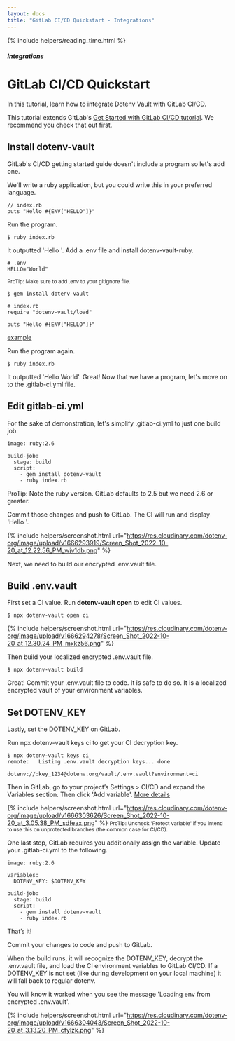 ```yaml
---
layout: docs
title: "GitLab CI/CD Quickstart - Integrations"
---
```


{% include helpers/reading_time.html %}

##### Integrations

# GitLab CI/CD Quickstart

In this tutorial, learn how to integrate Dotenv Vault with GitLab CI/CD.

This tutorial extends GitLab's [Get Started with GitLab CI/CD tutorial](https://docs.gitlab.com/ee/ci/quick_start/). We recommend you check that out first.

## Install dotenv-vault

GitLab's CI/CD getting started guide doesn't include a program so let's add one.

We'll write a ruby application, but you could write this in your preferred language.

```
// index.rb
puts "Hello #{ENV["HELLO"]}"
```

Run the program.

```
$ ruby index.rb
```

It outputted 'Hello '. Add a .env file and install dotenv-vault-ruby.

```
# .env
HELLO="World"
```
<small>ProTip: Make sure to add .env to your gitignore file.</small>

```
$ gem install dotenv-vault
```

```
# index.rb
require "dotenv-vault/load"

puts "Hello #{ENV["HELLO"]}"
```
[example](https://github.com/dotenv-org/integration-example-gitlab-ci-quickstart/blob/master/index.rb)

Run the program again.

```
$ ruby index.rb
```

It outputted 'Hello World'. Great! Now that we have a program, let's move on to the .gitlab-ci.yml file.

## Edit gitlab-ci.yml

For the sake of demonstration, let's simplify .gitlab-ci.yml to just one build job.

```
image: ruby:2.6

build-job:
  stage: build
  script:
    - gem install dotenv-vault
    - ruby index.rb
```
ProTip: Note the ruby version. GitLab defaults to 2.5 but we need 2.6 or greater.

Commit those changes and push to GitLab. The CI will run and display 'Hello '.

{% include helpers/screenshot.html url="https://res.cloudinary.com/dotenv-org/image/upload/v1666293919/Screen_Shot_2022-10-20_at_12.22.56_PM_wjv1db.png" %}

Next, we need to build our encrypted .env.vault file.

## Build .env.vault

First set a CI value. Run **dotenv-vault open** to edit CI values.

```
$ npx dotenv-vault open ci
```

{% include helpers/screenshot.html url="https://res.cloudinary.com/dotenv-org/image/upload/v1666294278/Screen_Shot_2022-10-20_at_12.30.24_PM_mxkz56.png" %}

Then build your localized encrypted .env.vault file.

```
$ npx dotenv-vault build
```

Great! Commit your .env.vault file to code. It is safe to do so. It is a localized encrypted vault of your environment variables.

## Set DOTENV_KEY

Lastly, set the DOTENV_KEY on GitLab.

Run npx dotenv-vault keys ci to get your CI decryption key.

```
$ npx dotenv-vault keys ci
remote:   Listing .env.vault decryption keys... done

dotenv://:key_1234@dotenv.org/vault/.env.vault?environment=ci
```

Then in GitLab, go to your project’s Settings > CI/CD and expand the Variables section. Then click 'Add variable'. [More details](https://docs.gitlab.com/ee/ci/variables/#add-a-cicd-variable-to-a-project)

{% include helpers/screenshot.html url="https://res.cloudinary.com/dotenv-org/image/upload/v1666303626/Screen_Shot_2022-10-20_at_3.05.38_PM_sdfeax.png" %}
<small>ProTip: Uncheck 'Protect variable' if you intend to use this on unprotected branches (the common case for CI/CD).</small>

One last step, GitLab requires you additionally assign the variable. Update your .gitlab-ci.yml to the following.

```
image: ruby:2.6

variables:
  DOTENV_KEY: $DOTENV_KEY

build-job:
  stage: build
  script:
    - gem install dotenv-vault
    - ruby index.rb
```

That’s it!

Commit your changes to code and push to GitLab.

When the build runs, it will recognize the DOTENV_KEY, decrypt the .env.vault file, and load the CI environment variables to GitLab CI/CD. If a DOTENV_KEY is not set (like during development on your local machine) it will fall back to regular dotenv.

You will know it worked when you see the message 'Loading env from encrypted .env.vault'.

{% include helpers/screenshot.html url="https://res.cloudinary.com/dotenv-org/image/upload/v1666304043/Screen_Shot_2022-10-20_at_3.13.20_PM_cfylzk.png" %}
